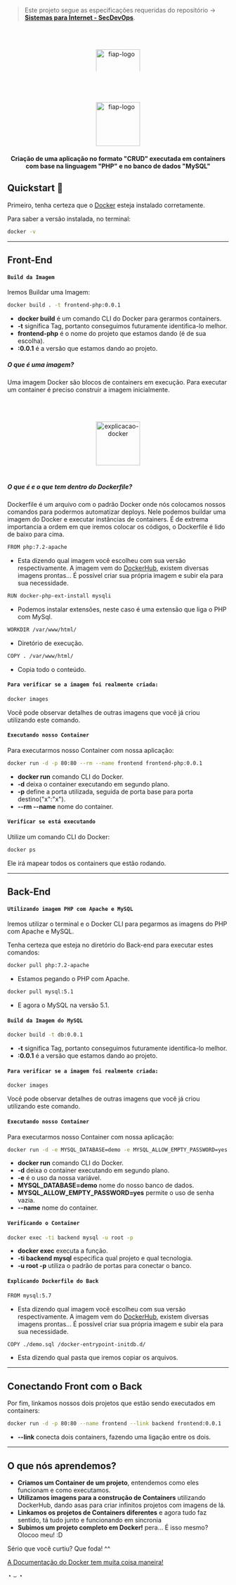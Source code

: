 > Este projeto segue as especificações requeridas do repositório ->  **[Sistemas para Internet - SecDevOps](https://github.com/fiapsecdevops/php-sample-app)**.

<div align="center">
  <img alt="fiap-logo" src="https://www.futurecom.com.br/content/dam/Informa/futurecom/images/conteudo-gratuito/fiap.png" style="max-height: 50px; width:100; height: auto; max-width:100%; margin-top: 50px; margin-bottom: 20px" />
</div>

<div align="center">
  <img alt="fiap-logo" src="https://cdn-images-1.medium.com/max/792/1*7a8Qffxkg7WuePBZUebYSw.png" style="max-height:100px; width:100; height: auto; max-width:100%; margin-top: 50px; margin-bottom: 20px" />
</div>

<div align="center">
  <strong>Criação de uma aplicação no formato "CRUD" executada em containers com base na linguagem "PHP" e no banco de dados "MySQL"</strong>
</div>

## Quickstart 🏃‍
Primeiro, tenha certeza que o [Docker](https://www.docker.com/) esteja instalado corretamente.

Para saber a versão instalada, no terminal:
```bash
docker -v
```
---

## Front-End

#### `Build da Imagem`

Iremos Buildar uma Imagem:
```bash
docker build . -t frontend-php:0.0.1
```
* **docker build** é um comando CLI do Docker para gerarmos containers.
* **-t** significa Tag, portanto conseguimos futuramente identifica-lo melhor.
* **frontend-php** é o nome do projeto que estamos dando (é de sua escolha).
* **:0.0.1** é a versão que estamos dando ao projeto.

##### O que é uma imagem?

Uma imagem Docker são blocos de containers em execução. Para executar um container é preciso construir a imagem inicialmente.


<div align="center">
  <img alt="explicacao-docker" src="https://i1.wp.com/blog.docker.com/wp-content/uploads/011f3ef6-d824-4d43-8b2c-36dab8eaaa72-2.jpg?w=650&ssl=1" style="max-height:300px; width:100; height: auto; max-width:100%; margin-top: 50px; margin-bottom: 20px" />
</div>

##### O que é e o que tem dentro do Dockerfile?
Dockerfile é um arquivo com o padrão Docker onde nós colocamos nossos comandos para podermos automatizar deploys. Nele podemos buildar uma imagem do Docker e executar instâncias de containers. É de extrema importancia a ordem em que iremos colocar os códigos, o Dockerfile é lido de baixo para cima.

```bash
FROM php:7.2-apache
```
* Esta dizendo qual imagem você escolheu com sua versão respectivamente. A imagem vem do [DockerHub](https://hub.docker.com/), existem diversas imagens prontas... É possível criar sua própria imagem e subir ela para sua necessidade.

```bash
RUN docker-php-ext-install mysqli
```
* Podemos instalar extensões, neste caso é uma extensão que liga o PHP com MySql.

```bash
WORKDIR /var/www/html/
```
* Diretório de execução.

```bash
COPY . /var/www/html/
```
* Copia todo o conteúdo.

#### `Para verificar se a imagem foi realmente criada:`
```bash
docker images
```
Você pode observar detalhes de outras imagens que você já criou utilizando este comando.

#### `Executando nosso Container`

Para executarmos nosso Container com nossa aplicação:
```bash
docker run -d -p 80:80 --rm --name frontend frontend-php:0.0.1
```

* **docker run** comando CLI do Docker.
* **-d** deixa o container executando em segundo plano.
* **-p** define a porta utilizada, seguida de porta base para porta destino("x":"x").
* **--rm --name** nome do container.

#### `Verificar se está executando`

Utilize um comando CLI do Docker:
```bash
docker ps
```
Ele irá mapear todos os containers que estão rodando.

---

## Back-End

#### `Utilizando imagem PHP com Apache e MySQL`

Iremos utilizar o terminal e o Docker CLI para pegarmos as imagens do PHP com Apache e MySQL.

Tenha certeza que esteja no diretório do Back-end para executar estes comandos:

```bash
docker pull php:7.2-apache
```
* Estamos pegando o PHP com Apache.

```bash
docker pull mysql:5.1
```
* E agora o MySQL na versão 5.1.

#### `Build da Imagem do MySQL`

```bash
docker build -t db:0.0.1
```
* **-t** significa Tag, portanto conseguimos futuramente identifica-lo melhor.
* **:0.0.1** é a versão que estamos dando ao projeto.

#### `Para verificar se a imagem foi realmente criada:`
```bash
docker images
```
Você pode observar detalhes de outras imagens que você já criou utilizando este comando.

#### `Executando nosso Container`

Para executarmos nosso Container com nossa aplicação:
```bash
docker run -d -e MYSQL_DATABASE=demo -e MYSQL_ALLOW_EMPTY_PASSWORD=yes --name backend db:0.0.1
```

* **docker run** comando CLI do Docker.
* **-d** deixa o container executando em segundo plano.
* **-e** é o uso da nossa variável.
* **MYSQL_DATABASE=demo** nome do nosso banco de dados.
* **MYSQL_ALLOW_EMPTY_PASSWORD=yes** permite o uso de senha vazia.
* **--name** nome do container.

#### `Verificando o Container`
```bash
docker exec -ti backend mysql -u root -p
```

* **docker exec** executa a função.
* **-ti backend mysql** especifica qual projeto e qual tecnologia.
* **-u root -p** utiliza o padrão de portas para conectar o banco.

#### `Explicando Dockerfile do Back`


```bash
FROM mysql:5.7
```
* Esta dizendo qual imagem você escolheu com sua versão respectivamente. A imagem vem do [DockerHub](https://hub.docker.com/), existem diversas imagens prontas... É possível criar sua própria imagem e subir ela para sua necessidade.

```bash
COPY ./demo.sql /docker-entrypoint-initdb.d/
```
* Esta dizendo qual pasta que iremos copiar os arquivos.

---

## Conectando Front com o Back
Por fim, linkamos nossos dois projetos que estão sendo executados em containers:

```bash
docker run -d -p 80:80 --name frontend --link backend frontend:0.0.1
```

* **--link** conecta dois containers, fazendo uma ligação entre os dois.
---
## O que nós aprendemos?
* **Criamos um Container de um projeto**, entendemos como eles funcionam e como executamos.
* **Utilizamos imagens para a construção de Containers** utilizando DockerHub, dando asas para criar infinitos projetos com imagens de lá.
* **Linkamos os projetos de Containers diferentes** e agora tudo faz sentido, tá tudo junto e funcionando em sincronia
* **Subimos um projeto completo em Docker!** pera... É isso mesmo? Olocoo meu! :D

Sério que você curtiu? Que foda! ^^

<a href="https://docs.docker.com/">A Documentação do Docker tem muita coisa maneira!</a>

◔ ⌣ ◔
